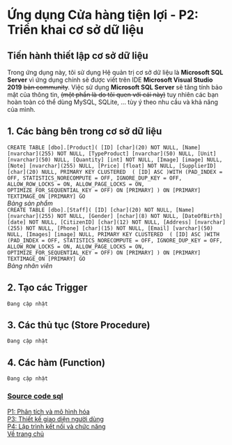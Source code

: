 # Ứng dụng Cửa hàng tiện lợi - P2: Triển khai cơ sở dữ liệu
## Tiến hành thiết lập cơ sở dữ liệu
Trong ứng dụng này, tôi sử dụng Hệ quản trị cơ sở dữ liệu là **Microsoft SQL Server** vì ứng dụng chính sẽ được viết trên IDE **Microsoft Visual Studio 2019** ~~bản community~~. Việc sử dụng **Microsoft SQL Server** sẽ tăng tính bảo mật của thông tin, ~~(một phần là do tôi quen với cái này)~~ tuy nhiên các bạn hoàn toàn có thể dùng MySQL, SQLite, ... tùy ý theo nhu cầu và khả năng của mình.
## 1. Các bảng bên trong cơ sở dữ liệu
`
CREATE TABLE [dbo].[Product](
	[ID] [char](20) NOT NULL,
	[Name] [nvarchar](255) NOT NULL,
	[TypeProduct] [nvarchar](50) NULL,
	[Unit] [nvarchar](50) NULL,
	[Quantity] [int] NOT NULL,
	[Image] [image] NULL,
	[Note] [nvarchar](255) NULL,
	[Price] [float] NOT NULL,
	[SupplierID] [char](20) NULL,
PRIMARY KEY CLUSTERED 
(
	[ID] ASC
)WITH (PAD_INDEX = OFF, STATISTICS_NORECOMPUTE = OFF, IGNORE_DUP_KEY = OFF, ALLOW_ROW_LOCKS = ON, ALLOW_PAGE_LOCKS = ON, OPTIMIZE_FOR_SEQUENTIAL_KEY = OFF) ON [PRIMARY]
) ON [PRIMARY] TEXTIMAGE_ON [PRIMARY]
GO
`<br>
*Bảng sản phẩm*<br>
`
CREATE TABLE [dbo].[Staff](
	[ID] [char](20) NOT NULL,
	[Name] [nvarchar](255) NOT NULL,
	[Gender] [nchar](8) NOT NULL,
	[DateOfBirth] [date] NOT NULL,
	[CitizenID] [char](12) NOT NULL,
	[Address] [nvarchar](255) NOT NULL,
	[Phone] [char](15) NOT NULL,
	[Email] [varchar](50) NULL,
	[Images] [image] NULL,
PRIMARY KEY CLUSTERED 
(
	[ID] ASC
)WITH (PAD_INDEX = OFF, STATISTICS_NORECOMPUTE = OFF, IGNORE_DUP_KEY = OFF, ALLOW_ROW_LOCKS = ON, ALLOW_PAGE_LOCKS = ON, OPTIMIZE_FOR_SEQUENTIAL_KEY = OFF) ON [PRIMARY]
) ON [PRIMARY] TEXTIMAGE_ON [PRIMARY]
GO
`<br>
*Bảng nhân viên*<br>
## 2. Tạo các Trigger
`Đang cập nhật`
## 3. Các thủ tục (Store Procedure)
`Đang cập nhật`
## 4. Các hàm (Function)
`Đang cập nhật`

### [Source code sql]()

[P1: Phân tích và mô hình hóa](./Part1.md) <br>
[P3: Thiết kế giao diện người dùng](./Part3.md) <br>
[P4: Lập trình kết nối và chức năng](./Part4.md) <br>
[Về trang chủ](/FiFineBlog/)
